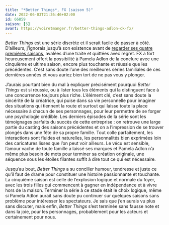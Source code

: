```yaml
---
title: "*Better Things*, FX (saison 5)"
date: 2022-06-03T21:36:46+02:00
id: 66859 
saison: [5]
avant: https://voiretmanger.fr/better-things-adlon-ck-fx/
---
```


*Better Things* est une série discrète et il serait facile de passer à côté. D’ailleurs, j’ignorais jusqu’à son existence avant de [regarder ses quatre premières saisons](https://voiretmanger.fr/better-things-adlon-ck-fx/), avalées d’une traite et quittées avec regret. FX a fort heureusement offert la possibilité à Pamela Adlon de la conclure avec une cinquième et ultime saison, encore plus touchante et réussie que les précédentes. C’est sans doute l’une des meilleures séries familiales de ces dernières années et vous auriez bien tort de ne pas vous y plonger. 

J’aurais pourtant bien du mal à expliquer précisément pourquoi *Better Things* est si réussie, ou à lister tous les éléments qui la distinguent face à une concurrence toujours plus riche. L’élément clé, c’est sans doute la sincérité de la créatrice, qui puise dans sa vie personnelle pour imaginer des situations qui tiennent la route et surtout qui laisse toute la place nécessaire à chacun de ses personnages, pour leur permettre de se forger une psychologie crédible. Les derniers épisodes de la série sont les témoignages parfaits du succès de cette entreprise : on retrouve une large partie du casting des saisons précédentes et on a l’impression de se trouver plongés dans une fête de sa propre famille. Tout colle parfaitement, les interactions sont fluides et naturelles, les personnalités bien exprimées loin des caricatures lisses que l’on peut voir ailleurs. Le vécu est sensible, l’amour vache de toute famille a laissé ses marques et Pamela Adlon n’a même plus besoin de mots pour terminer sa création originale, une séquence sous les étoiles filantes suffit à dire tout ce qui est nécessaire.

Jusqu’au bout, *Better Things* a su concilier humour, tendresse et juste ce qu’il faut de drame pour constituer une histoire passionnante et touchante. La cinquième saison est celle de l’explosion logique et normale du foyer, avec les trois filles qui commencent à gagner en indépendance et à vivre hors de la maison. Terminer la série à ce stade était le choix logique, même si Pamela Adlon aurait sans doute pu continuer sur quelques saisons sans problème pour intéresser les spectateurs. Je sais que j’en aurais vu plus sans discuter, mais enfin, *Better Things* s’est terminée sans fausse note et dans la joie, pour les personnages, probablement pour les acteurs et certainement pour nous.
